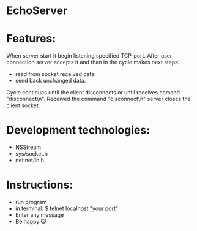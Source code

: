 # EchoServer

# Features:
When server start it begin listening specified TCP-port. After user connection server accepts it and than in the cycle makes next steps:
- read from socket received data;
- send back unchanged data.

Сycle continues until the client disconnects or until receives comand "disconnect\n".
Received the command "disconnect\n" server closes the client socket.

# Development technologies:
- NSStream
- sys/socket.h
- netinet/in.h

# Instructions:
- run program
- in terminal: $ telnet localhost "your port"
- Enter any message
- Be happy 😺
